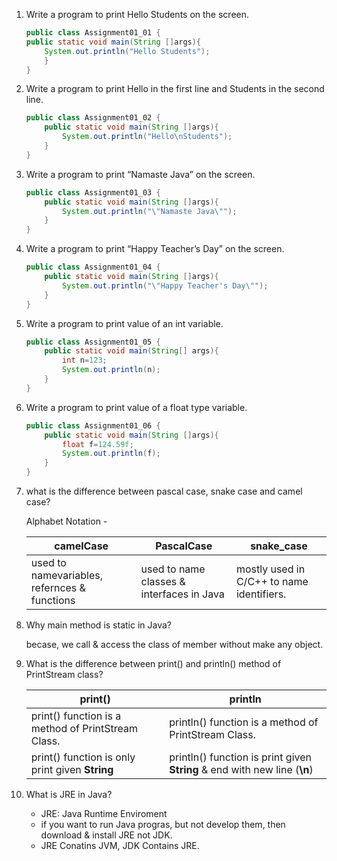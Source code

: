 1.  Write a program to print Hello Students on the screen.

    ```Java
    public class Assignment01_01 {
    public static void main(String []args){
        System.out.println("Hello Students");
        }
    }
    ```

2.  Write a program to print Hello in the first line and Students in the second line.
    
    ```Java
    public class Assignment01_02 {
        public static void main(String []args){
            System.out.println("Hello\nStudents");
        }
    }
    ```

3.  Write a program to print “Namaste Java” on the screen.
    ```Java
    public class Assignment01_03 {
        public static void main(String []args){
            System.out.println("\"Namaste Java\"");
        }
    }
    ```

4.  Write a program to print “Happy Teacher’s Day” on the screen.
    ```Java
    public class Assignment01_04 {
        public static void main(String []args){
            System.out.println("\"Happy Teacher's Day\"");
        }
    }
    ```

5.  Write a program to print value of an int variable.
    ```Java
    public class Assignment01_05 {
        public static void main(String[] args){
            int n=123;
            System.out.println(n);
        }
    }
    ```

6.  Write a program to print value of a float type variable.
    ```Java
    public class Assignment01_06 {
        public static void main(String []args){
            float f=124.59f;
            System.out.println(f);
        }
    }
    ```

7.  what is the difference between pascal case, snake case and camel case?

    Alphabet Notation - 
    
    camelCase | PascalCase | snake_case
    | --- | --- | --- |
    used to namevariables, refernces & functions | used to name classes & interfaces in Java | mostly used in C/C++ to name identifiers.

8.  Why main method is static in Java?

    becase, we call & access the class of member without make any object.

9.  What is the difference between print() and println() method of PrintStream class?

    print() | println 
    | --- | --- |
    print() function is a method of PrintStream Class. | println() function is a method of PrintStream Class. |
    print() function is only print given **String** | println() function is print given **String** & end with new line (**\n**)

10. What is JRE in Java?

    - JRE: Java Runtime Enviroment
    - if you want to run Java progras, but not develop them, then download & install JRE not JDK.
    - JRE Conatins JVM, JDK Contains JRE.

